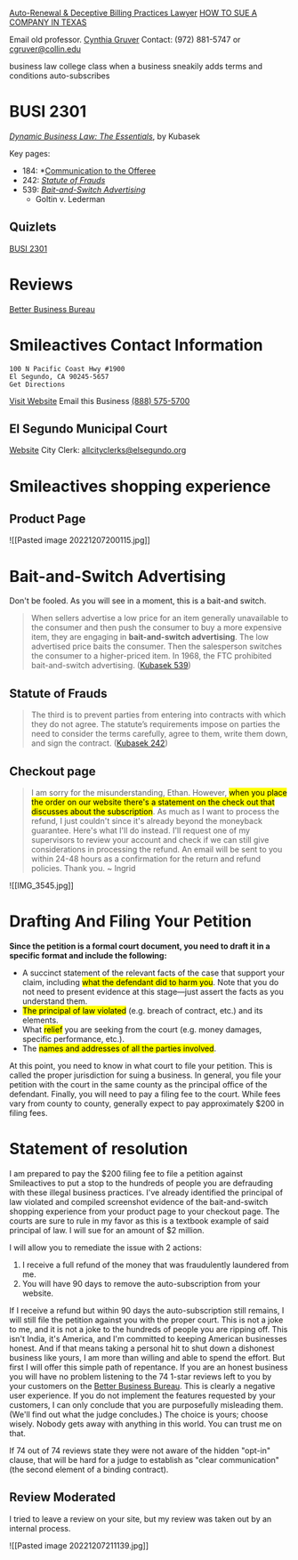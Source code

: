 [Auto-Renewal & Deceptive Billing Practices Lawyer](https://www.thelyonfirm.com/class-action/auto-renewal-deceptive-billing-practices/)
[HOW TO SUE A COMPANY IN TEXAS](https://www.hunnicuttlaw.com/how-to-sue-a-company-in-texas/#:~:text=In%20general%2C%20you%20file%20your,approximately%20%24200%20in%20filing%20fees.)

Email old professor. [Cynthia Gruver](https://www.youtube.com/@GruverCollinCollege)
Contact: (972) 881-5747 or cgruver@collin.edu

business law college class when a business sneakily adds terms and conditions  auto-subscribes


# BUSI 2301

*[Dynamic Business Law: The Essentials](https://www.businesslaw.org.ua/wp-content/DBL.pdf)*, by Kubasek

Key pages:
* 184: *[Communication to the Offeree](https://www.businesslaw.org.ua/wp-content/DBL.pdf#page=217)
* 242: [*Statute of Frauds*](https://www.businesslaw.org.ua/wp-content/DBL.pdf#page=275) 
* 539: *[Bait-and-Switch Advertising](https://www.businesslaw.org.ua/wp-content/DBL.pdf#page=572)*
	*  Goltin v. Lederman

## Quizlets

[BUSI 2301](https://quizlet.com/kingmelchizedek/folders/busi-2301/sets)

# Reviews

[Better Business Bureau](https://www.bbb.org/us/ca/el-segundo/profile/dental-equipment/smileactives-1216-881921/customer-reviews)

# Smileactives Contact Information

```
100 N Pacific Coast Hwy #1900
El Segundo, CA 90245-5657
Get Directions
```

[Visit Website](http://www.smileactives.com/)
Email this Business
[(888) 575-5700](tel:888-575-5700)

## El Segundo Municipal Court

[Website](https://www.elsegundo.org/government/departments/city-clerk)
City Clerk: [allcityclerks@elsegundo.org](mailto:allcityclerks@elsegundo.org&amp;nbsp;?subject=Website%20Inquiry)

# Smileactives shopping experience

## Product Page

![[Pasted image 20221207200115.jpg]]

# Bait-and-Switch Advertising

Don't be fooled. As you will see in a moment, this is a bait-and switch.

> When sellers advertise a low price for an item generally unavailable to the consumer and then push the consumer to buy a more expensive item, they are engaging in **bait-and-switch advertising**. The low advertised price baits the consumer. Then the salesperson switches the consumer to a higher-priced item. In 1968, the FTC prohibited bait-and-switch advertising. ([Kubasek 539](https://www.businesslaw.org.ua/wp-content/DBL.pdf#page=572))

## Statute of Frauds

> The third is to prevent parties from entering into contracts with which they do not agree. The statute’s requirements impose on parties the need to consider the terms carefully, agree to them, write them down, and sign the contract. ([Kubasek 242](https://www.businesslaw.org.ua/wp-content/DBL.pdf#page=275))

## Checkout page

>I am sorry for the misunderstanding, Ethan. However, <mark class="hltr-yellow">when you place the order on our website there's a statement on the check out that discusses about the subscription</mark>. As much as I want to process the refund, I just couldn't since it's already beyond the moneyback guarantee. Here's what I'll do instead. I'll request one of my supervisors to review your account and check if we can still give considerations in processing the refund. An email will be sent to you within 24-48 hours as a confirmation for the return and refund policies. Thank you. ~ Ingrid

![[IMG_3545.jpg]]

# Drafting And Filing Your Petition

**Since the petition is a formal court document, you need to draft it in a specific format and include the following:**

-   A succinct statement of the relevant facts of the case that support your claim, including <mark class="hltr-yellow">what the defendant did to harm you</mark>. Note that you do not need to present evidence at this stage—just assert the facts as you understand them.
-   <mark class="hltr-yellow">The principal of law violated</mark> (e.g. breach of contract, etc.) and its elements. 
-   What <mark class="hltr-yellow">relief</mark> you are seeking from the court (e.g. money damages, specific performance, etc.).
-   The <mark class="hltr-yellow">names and addresses of all the parties involved</mark>.  

At this point, you need to know in what court to file your petition. This is called the proper jurisdiction for suing a business. In general, you file your petition with the court in the same county as the principal office of the defendant. Finally, you will need to pay a filing fee to the court. While fees vary from county to county, generally expect to pay approximately $200 in filing fees.

# Statement of resolution

I am prepared to pay the $200 filing fee to file a petition against Smileactives to put a stop to the hundreds of people you are defrauding with these illegal business practices. I've already identified the principal of law violated and compiled screenshot evidence of the bait-and-switch shopping experience from your product page to your checkout page. The courts are sure to rule in my favor as this is a textbook example of said principal of law. I will sue for an amount of $2 million.

I will allow you to remediate the issue with 2 actions:
1. I receive a full refund of the money that was fraudulently laundered from me.
2. You will have 90 days to remove the auto-subscription from your website.

If I receive a refund but within 90 days the auto-subscription still remains, I will still file the petition against you with the proper court. This is not a joke to me, and it is not a joke to the hundreds of people you are ripping off. This isn't India, it's America, and I'm committed to keeping American businesses honest. And if that means taking a personal hit to shut down a dishonest business like yours, I am more than willing and able to spend the effort. But first I will offer this simple path of repentance. If you are an honest business you will have no problem listening to the 74 1-star reviews left to you by your customers on the [Better Business Bureau](https://www.bbb.org/us/ca/el-segundo/profile/dental-equipment/smileactives-1216-881921/customer-reviews). This is clearly a negative user experience. If you do not implement the features requested by your customers, I can only conclude that you are purposefully misleading them. (We'll find out what the judge concludes.) The choice is yours; choose wisely. Nobody gets away with anything in this world. You can trust me on that.

If 74 out of 74 reviews state they were not aware of the hidden "opt-in" clause, that will be hard for a judge to establish as "clear communication" (the second element of a binding contract).

## Review Moderated

I tried to leave a review on your site, but my review was taken out by an internal process.

![[Pasted image 20221207211139.jpg]]